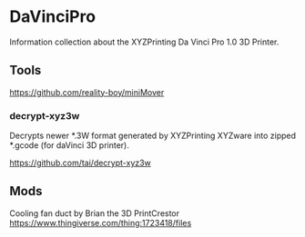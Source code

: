 # DaVinciPro

Information collection about the XYZPrinting Da Vinci Pro 1.0 3D Printer.

## Tools

https://github.com/reality-boy/miniMover

### decrypt-xyz3w

Decrypts newer *.3W format generated by XYZPrinting XYZware into zipped *.gcode (for daVinci 3D printer).

https://github.com/tai/decrypt-xyz3w

## Mods

Cooling fan duct by Brian the 3D PrintCrestor
https://www.thingiverse.com/thing:1723418/files
